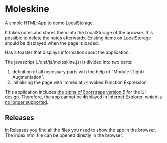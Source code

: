 # Moleskine
A simple HTML-App to demo LocalStorage. 

It takes notes and stores them into the LocalStorage of the browser. It is possible to delete the notes afterwards. Existing items on LocalStorage should be displayed when the page is loaded.

Has a toaster that displays information about the application.

The javascript (./dist/js/moleskine.js) is divided into two parts:
1. definition of all necessary parts with the help of "Module (Tight) Augmentation".
2. initialising the page with Immediatly-Invoked Function Expression

This application includes [the alpha of Bootstraps version 5](https://v5.getbootstrap.com/) for the UI design. Therefore, the app cannot be displayed in Internet Explorer, [which is no longer supported](https://v5.getbootstrap.com/docs/5.0/getting-started/browsers-devices/#internet-explorer).

## Releases
In Releases you find all the files you need to show the app in the browser. The index.html file can be opened directly in the browser.
